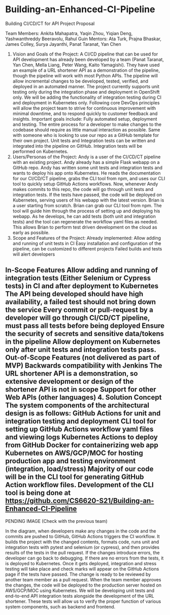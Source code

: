 # Building-an-Enhanced-CI-Pipeline

Building CI/CD/CT for API Project Proposal
 
Team Members: Ankita Mahapatra, Yaqin Zhou, Yiqian Deng, Yashwanthreddy Beeravolu, Rahul Guin
Mentors: Ata Turk, Prajna Bhaskar, James Colley, Surya Jayanthi, Panat Taranat, Yan Chen
1. Vision and Goals of the Project:
A CI/CD pipeline that can be used for API development has already been developed by a team (Panat Taranat, Yan Chen, Mella Liang, Peter Wang, Kaito Yamagishi). They have used an example of a URL shortener API as a demonstration of the pipeline, though the pipeline will work with most Python APIs. The pipeline will allow incremental changes to be developed, tested, verified, and deployed in an automated manner.  The project currently supports unit testing only during the integration phase and deployment in OpenShift only. 
We will be adding the functionality of integration testing during CI and deployment in Kubernetes only. Following core DevOps principles will allow the project team to strive for continuous improvement with minimal downtime, and to respond quickly to customer feedback and insights.
Important goals include:
Fully automated setup, deployment and testing. The entire process for a developer to make changes to the codebase should require as little manual interaction as possible. Same with someone who is looking to use our repo as a GitHub template for their own project.
Unit tests and Integration tests can be written and integrated into the pipeline on GitHub.
Integration tests will be performed on Kubernetes.
2. Users/Personas of the Project:
Andy is a user of the CI/CD/CT pipeline with an existing project. Andy already has a simple Flask webapp on a GitHub repo. Andy has written some unit tests and integration tests and wants to deploy his app onto Kubernetes. He reads the documentation for our CI/CD/CT pipeline, grabs the CLI tool from npm, and uses our CLI tool to quickly setup GitHub Actions workflows. Now, whenever Andy makes commits to this repo, the code will go through unit tests and integration tests. If the tests have passed, the code will be deployed on Kubernetes, serving users of his webapp with the latest version.
Brian is a user starting from scratch. Brian can grab our CLI tool from npm. The tool will guide him through the process of setting up and deploying his webapp. As he develops, he can add tests (both unit and integration tests) and the tool can regenerate the workflow yaml files as needed. This allows Brian to perform test driven development on the cloud as early as possible.
3. Scope and Features of the Project:
Already implemented: 
Allow adding and running of unit tests in CI
Easy installation and configuration of the pipeline, can be customized to different projects
Failed builds and tests will alert developers

In-Scope Features
Allow adding and running of integration tests (Either Selenium or Cypress tests) in CI and after deployment to Kubernetes
The API being developed should have high availability, a failed test should not bring down the service
Every commit or pull-request by a developer will go through CI/CD/CT pipeline, must pass all tests before being deployed
Ensure the security of secrets and sensitive data/tokens in the pipeline
Allow deployment on Kubernetes only after unit tests and integration tests pass. 
Out-of-Scope Features (not delivered as part of MVP)
Backwards compatibility with Jenkins
The URL shortener API is a demonstration, so extensive development or design of the shortener API is not in scope
Support for other Web APIs (other languages)
4. Solution Concept
The system components of the architectural design is as follows:
GitHub Actions for unit and integration testing and deployment
CLI tool for setting up GitHub Actions workflow yaml files and viewing logs
Kubernetes Actions to deploy from GitHub
Docker for containerizing web app
Kubernetes on AWS/GCP/MOC for hosting production app and testing environment (integration, load/stress)
Majority of our code will be in the CLI tool for generating GitHub Action workflow files.
Development of the CLI tool is being done at https://github.com/CS6620-S21/Building-an-Enhanced-CI-Pipeline
---------------------------------------------------------------------------------------------
PENDING IMAGE (Check with the previous team)

In the diagram, when developers make any changes in the code and the commits are pushed to GitHub, GitHub Actions triggers the CI workflow. It builds the project with the changed contents, formats code, runs unit and integration tests with pytest and selenium (or cypress), and then provides results of the tests in the pull request.
If the changes introduce errors, the developer can go back to debugging. If there are no errors from the tests, it is deployed to Kubernetes. Once it gets deployed, integration and stress testing will take place and check marks will appear on the GitHub Actions page if the tests have passed.
The change is ready to be reviewed by another team member as a pull request. When the team member approves the changes, the code will be deployed to the production server hosted on AWS/GCP/MOC using Kubernetes.
We will be developing unit tests and end-to-end API integration tests alongside the development of the URL shortener. These tests will allow us to verify the proper function of various system components, such as backend and frontend.
